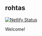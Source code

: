 rohtas
---

[![Netlify Status](https://api.netlify.com/api/v1/badges/091f67d9-6731-4a40-86ff-ef79b4f84175/deploy-status)](https://app.netlify.com/sites/peaceful-joliot-d31a9f/deploys)


Welcome!
